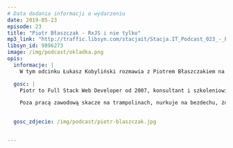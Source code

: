 ```yaml
---
# Data dodania informacji o wydarzeniu
date: 2019-05-23
episode: 23
title: "Piotr Błaszczak - RxJS i nie tylko"
mp3_link: "http://traffic.libsyn.com/stacjait/Stacja.IT_Podcast_023_-_Piotr_Blaszczak_-_RxJS_i_nie_tylko.mp3"
libsyn_id: 9896273
image: /img/podcast/okladka.png
opis:
  informacje: |
    W tym odcinku Łukasz Kobyliński rozmawia z Piotrem Błaszczakiem na temat RxJs oraz tematów pokrewnych.

  gosc: |
    Piotr to Full Stack Web Developer od 2007, konsultant i szkoleniowiec. Zaczynał od PHP i MySQL lecz szybko dostrzegł potęgę JavaScript i NoSQL. Obecnie pisze backend w Node.js a front w Angular. Miłośnik RxJS oraz grafowej bazy danych OrientDB, ortodoksyjny ewangelista TypeScript :) 

    Poza pracą zawodową skacze na trampolinach, nurkuje na bezdechu, żongluje i balansuje na slackline. Jeden z organizatorów Urban Highline Festival w Lublinie.   

  
  gosc_zdjecie: /img/podcast/piotr-blaszczak.jpg


---
```

